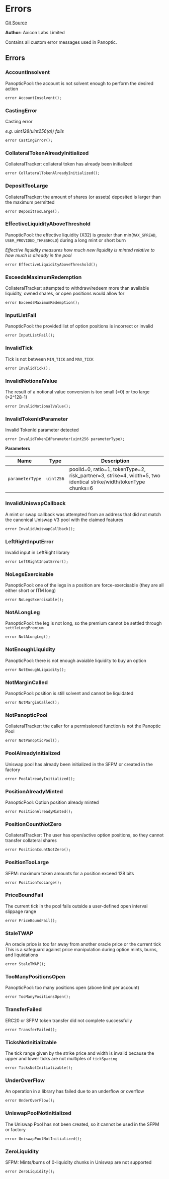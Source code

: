 # Errors
[Git Source](https://github.com/panoptic-labs/panoptic-v1-core-private/blob/43b745d55cc99a535a2ac086cddc74a3b26c5fba/contracts/libraries/Errors.sol)

**Author:**
Axicon Labs Limited

Contains all custom error messages used in Panoptic.


## Errors
### AccountInsolvent
PanopticPool: the account is not solvent enough to perform the desired action


```solidity
error AccountInsolvent();
```

### CastingError
Casting error

*e.g. uint128(uint256(a)) fails*


```solidity
error CastingError();
```

### CollateralTokenAlreadyInitialized
CollateralTracker: collateral token has already been initialized


```solidity
error CollateralTokenAlreadyInitialized();
```

### DepositTooLarge
CollateralTracker: the amount of shares (or assets) deposited is larger than the maximum permitted


```solidity
error DepositTooLarge();
```

### EffectiveLiquidityAboveThreshold
PanopticPool: the effective liquidity (X32) is greater than min(`MAX_SPREAD`, `USER_PROVIDED_THRESHOLD`) during a long mint or short burn

*Effective liquidity measures how much new liquidity is minted relative to how much is already in the pool*


```solidity
error EffectiveLiquidityAboveThreshold();
```

### ExceedsMaximumRedemption
CollateralTracker: attempted to withdraw/redeem more than available liquidity, owned shares, or open positions would allow for


```solidity
error ExceedsMaximumRedemption();
```

### InputListFail
PanopticPool: the provided list of option positions is incorrect or invalid


```solidity
error InputListFail();
```

### InvalidTick
Tick is not between `MIN_TICK` and `MAX_TICK`


```solidity
error InvalidTick();
```

### InvalidNotionalValue
The result of a notional value conversion is too small (=0) or too large (>2^128-1)


```solidity
error InvalidNotionalValue();
```

### InvalidTokenIdParameter
Invalid TokenId parameter detected


```solidity
error InvalidTokenIdParameter(uint256 parameterType);
```

**Parameters**

|Name|Type|Description|
|----|----|-----------|
|`parameterType`|`uint256`|poolId=0, ratio=1, tokenType=2, risk_partner=3, strike=4, width=5, two identical strike/width/tokenType chunks=6|

### InvalidUniswapCallback
A mint or swap callback was attempted from an address that did not match the canonical Uniswap V3 pool with the claimed features


```solidity
error InvalidUniswapCallback();
```

### LeftRightInputError
Invalid input in LeftRight library


```solidity
error LeftRightInputError();
```

### NoLegsExercisable
PanopticPool: one of the legs in a position are force-exercisable (they are all either short or ITM long)


```solidity
error NoLegsExercisable();
```

### NotALongLeg
PanopticPool: the leg is not long, so the premium cannot be settled through `settleLongPremium`


```solidity
error NotALongLeg();
```

### NotEnoughLiquidity
PanopticPool: there is not enough avaiable liquidity to buy an option


```solidity
error NotEnoughLiquidity();
```

### NotMarginCalled
PanopticPool: position is still solvent and cannot be liquidated


```solidity
error NotMarginCalled();
```

### NotPanopticPool
CollateralTracker: the caller for a permissioned function is not the Panoptic Pool


```solidity
error NotPanopticPool();
```

### PoolAlreadyInitialized
Uniswap pool has already been initialized in the SFPM or created in the factory


```solidity
error PoolAlreadyInitialized();
```

### PositionAlreadyMinted
PanopticPool: Option position already minted


```solidity
error PositionAlreadyMinted();
```

### PositionCountNotZero
CollateralTracker: The user has open/active option positions, so they cannot transfer collateral shares


```solidity
error PositionCountNotZero();
```

### PositionTooLarge
SFPM: maximum token amounts for a position exceed 128 bits


```solidity
error PositionTooLarge();
```

### PriceBoundFail
The current tick in the pool falls outside a user-defined open interval slippage range


```solidity
error PriceBoundFail();
```

### StaleTWAP
An oracle price is too far away from another oracle price or the current tick
This is a safeguard against price manipulation during option mints, burns, and liquidations


```solidity
error StaleTWAP();
```

### TooManyPositionsOpen
PanopticPool: too many positions open (above limit per account)


```solidity
error TooManyPositionsOpen();
```

### TransferFailed
ERC20 or SFPM token transfer did not complete successfully


```solidity
error TransferFailed();
```

### TicksNotInitializable
The tick range given by the strike price and width is invalid
because the upper and lower ticks are not multiples of `tickSpacing`


```solidity
error TicksNotInitializable();
```

### UnderOverFlow
An operation in a library has failed due to an underflow or overflow


```solidity
error UnderOverFlow();
```

### UniswapPoolNotInitialized
The Uniswap Pool has not been created, so it cannot be used in the SFPM or factory


```solidity
error UniswapPoolNotInitialized();
```

### ZeroLiquidity
SFPM: Mints/burns of 0-liquidity chunks in Uniswap are not supported


```solidity
error ZeroLiquidity();
```

